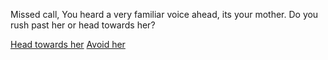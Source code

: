 Missed call, You heard a very familiar voice ahead, its your mother. Do you rush past her or head towards her?

[Head towards her](situations/mom.md)
[Avoid her](situations/avoid-mom.md)
